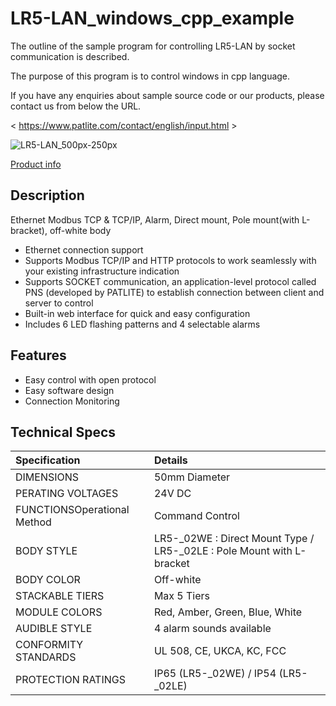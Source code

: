 # LR5-LAN_windows_cpp_example  

The outline of the sample program for controlling LR5-LAN by socket communication is described.

The purpose of this program is to control windows in cpp language.

If you have any enquiries about sample source code or our products, please contact us from below the URL.

< https://www.patlite.com/contact/english/input.html >

![LR5-LAN_500px-250px](https://github.com/user-attachments/assets/84a55754-9d01-45f0-a126-af413b15c70f)

[Product info](https://www.patlite.co.jp/product/detail0000000983.html) 

 
## Description

Ethernet Modbus TCP & TCP/IP, Alarm, Direct mount, Pole mount(with L-bracket), off-white body

* Ethernet connection support
* Supports Modbus TCP/IP and HTTP protocols to work seamlessly with your existing infrastructure indication
* Supports SOCKET communication, an application-level protocol called PNS (developed by PATLITE) to establish connection between client and server to control
* Built-in web interface for quick and easy configuration
* Includes 6 LED flashing patterns and 4 selectable alarms

## Features

* Easy control with open protocol  
* Easy software design
* Connection Monitoring

## Technical Specs

|Specification|Details|
|:--|:--|
|DIMENSIONS|50mm Diameter|
|PERATING VOLTAGES|24V DC|
|FUNCTIONSOperational Method|Command Control|
|BODY STYLE|LR5-_02WE : Direct Mount Type / LR5-_02LE : Pole Mount with L-bracket|
|BODY COLOR|Off-white|
|STACKABLE TIERS|Max 5 Tiers|
|MODULE COLORS|Red, Amber, Green, Blue, White|
|AUDIBLE STYLE|4 alarm sounds available|
|CONFORMITY STANDARDS|UL 508, CE, UKCA, KC, FCC|
|PROTECTION RATINGS|IP65 (LR5-_02WE) / IP54 (LR5-_02LE)|
